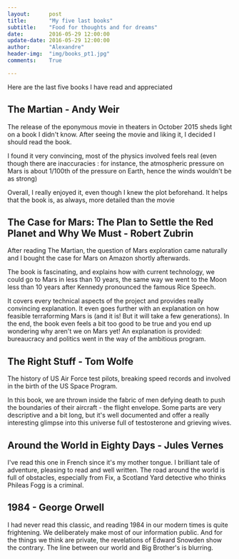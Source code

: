 ```yaml
---
layout:      post
title:       "My five last books"
subtitle:    "Food for thoughts and for dreams"
date:        2016-05-29 12:00:00
update-date: 2016-05-29 12:00:00
author:      "Alexandre"
header-img:  "img/books_pt1.jpg"
comments:    True

---
```


Here are the last five books I have read and appreciated


## The Martian - Andy Weir
The release of the eponymous movie in theaters in October 2015 sheds light on a book I didn't know. After seeing the movie and liking it, I decided I should read the book.

I found it very convincing, most of the physics involved feels real (even though there are inaccuracies : for instance, the atmospheric pressure on Mars is about 1/100th of the pressure on Earth, hence the winds wouldn't be as strong)

Overall, I really enjoyed it, even though I knew the plot beforehand. It helps that the book is, as always, more detailed than the movie

## The Case for Mars: The Plan to Settle the Red Planet and Why We Must - Robert Zubrin
After reading The Martian, the question of Mars exploration came naturally and I bought the case for Mars on Amazon shortly afterwards.

The book is fascinating, and explains how with current technology, we could go to Mars in less than 10 years, the same way we went to the Moon less than 10 years after Kennedy pronounced the famous Rice Speech.

It covers every technical aspects of the project and provides really convincing explanation. It even goes further with an explanation on how feasible terraforming Mars is (and it is! But it will take a few generations). In the end, the book even feels a bit too good to be true and you end up wondering why aren't we on Mars yet! An explanation is provided: bureaucracy and politics went in the way of the ambitious program.

## The Right Stuff - Tom Wolfe
The history of US Air Force test pilots, breaking speed records and involved in the birth of the US Space Program.

In this book, we are thrown inside the fabric of men defying death to push the boundaries of their aircraft - the flight envelope. Some parts are very descriptive and a bit long, but it's well documented and offer a really interesting glimpse into this universe full of testosterone and grieving wives.

## Around the World in Eighty Days - Jules Vernes

I've read this one in French since it's my mother tongue. I brilliant tale of adventure, pleasing to read and well written. The road around the world is full of obstacles, especially from Fix, a Scotland Yard detective who thinks Phileas Fogg is a criminal.

## 1984 - George Orwell

I had never read this classic, and reading 1984 in our modern times is quite frightening. We deliberately make most of our information public. And for the things we think are private, the revelations of Edward Snowden show the contrary. The line between our world and Big Brother's is blurring.
